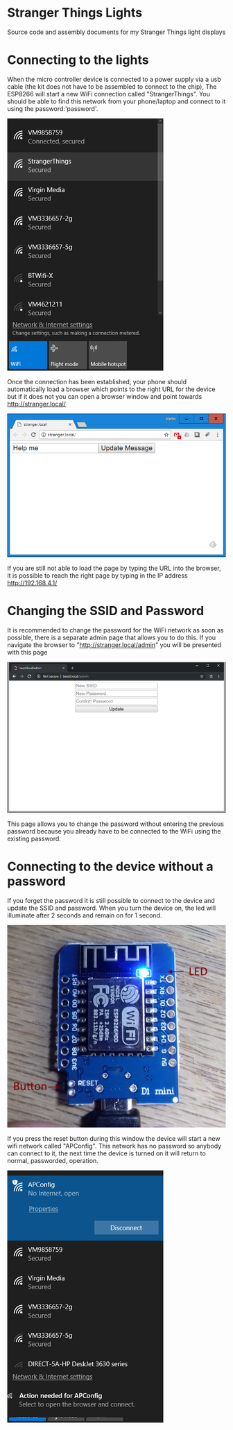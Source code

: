 # Stranger Things Lights
Source code and assembly documents for my Stranger Things light displays

# Connecting to the lights
When the micro controller device is connected to a power supply via a usb cable (the kit does not have to be assembled to connect to the chip),
The ESP8266 will start a new WiFi connection called "StrangerThings". You should be able to find this network from your phone/laptop and connect to it using the password:'password'.

![alt text](https://github.com/msraynsford/StrangerThings/blob/master/WifiNetworks.png "Wifi List")

Once the connection has been established, your phone should automatically load a browser which points to the right URL for the device but if it does not you can open a browser window and point towards http://stranger.local/

![alt text](https://github.com/msraynsford/StrangerThings/blob/master/StrangerThingsBrowser.png "Browser Image")

If you are still not able to load the page by typing the URL into the browser, it is possible to reach the right page by typing in the IP address http://192.168.4.1/

# Changing the SSID and Password
It is recommended to change the password for the WiFi network as soon as possible, there is a separate admin page that allows you to do this. If you navigate the browser to "http://stranger.local/admin" you will be presented with this page

![alt text](https://github.com/msraynsford/WifiBeest/blob/master/WifiBeestAdmin.png "Admin Image")

This page allows you to change the password without entering the previous password because you already have to be connected to the WiFi using the existing password. 

# Connecting to the device without a password
If you forget the password it is still possible to connect to the device and update the SSID and password. When you turn the device on, the led will illuminate after 2 seconds and remain on for 1 second. 

![alt text](https://github.com/msraynsford/WifiBeest/blob/master/Device.png "Device Image")

If you press the reset button during this window the device will start a new wifi network called "APConfig". This network has no password so anybody can connect to it, the next time the device is turned on it will return to normal, passworded, operation.

![alt text](https://github.com/msraynsford/WifiBeest/blob/master/APConfig.png "APConfig Image")
